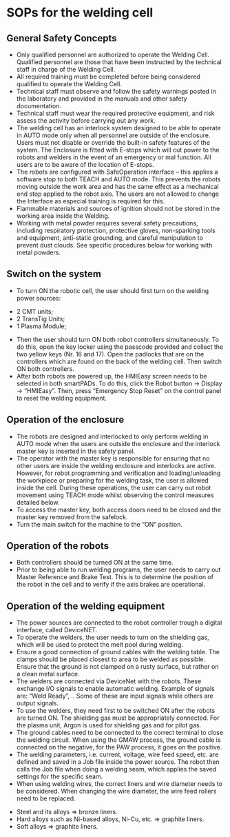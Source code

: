 # SOPs for the welding cell

## General Safety Concepts

* Only qualified personnel are authorized to operate the Welding Cell. Qualified personnel are those that have been instructed by the technical staff in charge of the Welding Cell.
* All required training must be completed before being considered qualified to operate the Welding Cell.
* Technical staff must observe and follow the safety warnings posted in the laboratory and provided in the manuals and other safety documentation. 
* Technical staff must wear the required protective equipment, and risk assess the activity before carrying out any work.
* The welding cell has an interlock system designed to be able to operate in AUTO mode only when all personnel are outside of the enclosure. Users must not disable or override the built-in safety features of the system. The Enclosure is fitted with E-stops which will cut power to the robots and welders in the event of an emergency or mal function. All users are to be aware of the location of E-stops.
* The robots are configured with SafeOperation interface – this applies a software stop to both TEACH and AUTO mode. This prevents the robots moving outside the work area and has the same effect as a mechanical end stop applied to the robot axis. The users are not allowed to change the Interface as especial training is required for this.
* Flammable materials and sources of ignition should not be stored in the working area inside the Welding.
* Working with metal powder requires several safety precautions, including respiratory protection, protective gloves, non-sparking tools and equipment, anti-static grounding, and careful manipulation to prevent dust clouds. See specific procedures below for working with metal powders.

## Switch on the system

* To turn ON the robotic cell, the user should first turn on the welding power sources:
 - 2 CMT units;
 - 2 TransTig Units;
 - 1 Plasma Module;
* Then the user should turn ON both robot controllers simultaneously. To do this, open the key locker using the passcode provided and collect the two yellow keys (Nr. 16 and 17). Open the padlocks that are on the controllers which are found on the back of the welding cell. Then switch ON both controllers.
* After both robots are powered up, the HMIEasy screen needs to be selected in both smartPADs. To do this, click the Robot button -> Display -> “HMIEasy”. Then, press “Emergency Stop Reset” on the control panel to reset the welding equipment.

## Operation of the enclosure

* The robots are designed and interlocked to only perform welding in AUTO mode when the users are outside the enclosure and the interlock master key is inserted in the safety panel.
* The operator with the master key is responsible for ensuring that no other users are inside the welding enclosure and interlocks are active. However, for robot programming and verification and loading/unloading the workpiece or preparing for the welding task, the user is allowed inside the cell. During these operations, the user can carry out robot movement using TEACH mode whilst observing the control measures detailed below.
* To access the master key, both access doors need to be closed and the master key removed from the safelock.
* Turn the main switch for the machine to the “ON” position.

## Operation of the robots

* Both controllers should be turned ON at the same time.
* Prior to being able to run welding programs, the user needs to carry out Master Reference and Brake Test. This is to determine the position of the robot in the cell and to verify if the axis brakes are operational.

## Operation of the welding equipment

* The power sources are connected to the robot controller trough a digital interface, called DeviceNET. 
* To operate the welders, the user needs to turn on the shielding gas, which will be used to protect the melt pool during welding.
* Ensure a good connection of ground cables with the welding table. The clamps should be placed closest to area to be welded as possible. Ensure that the ground is not clamped on a rusty surface, but rather on a clean metal surface.
* The welders are connected via DeviceNet with the robots. These exchange I/O signals to enable automatic welding. Example of signals are: “Weld Ready”, .. Some of these are input signals while others are output signals.
* To use the welders, they need first to be switched ON after the robots are turned ON. The shielding gas must be appropriately connected. For the plasma unit, Argon is used for shielding gas and for pilot gas.
* The ground cables need to be connected to the correct terminal to close the welding circuit. When using the GMAW process, the ground cable is connected on the negative, for the PAW process, it goes on the positive.
* The welding parameters, i.e. current, voltage, wire feed speed, etc. are defined and saved in a Job file inside the power source. The robot then calls the Job file when doing a welding seam, which applies the saved settings for the specific seam.
* When using welding wires, the correct liners and wire diameter needs to be considered. When changing the wire diameter, the wire feed rollers need to be replaced.
 - Steel and its alloys => bronze liners.
 - Hard alloys such as Ni-based alloys, Ni-Cu, etc. => graphite liners.
 - Soft alloys => graphite liners.



